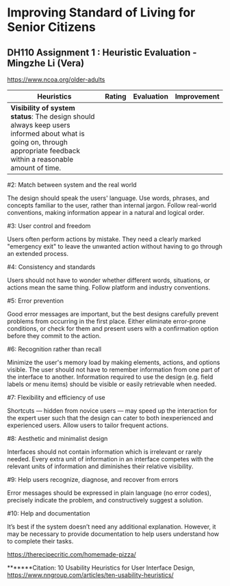 # Improving Standard of Living for Senior Citizens
## DH110 Assignment 1 : Heuristic Evaluation - Mingzhe Li (Vera)






https://www.ncoa.org/older-adults

| Heuristics | Rating | Evaluation | Improvement |
| ---------- | ------ | ---------- | ----------- |
| **Visibility of system status**: The design should always keep users informed about what is going on, through appropriate feedback within a reasonable amount of time. | 




#2: Match between system and the real world

The design should speak the users' language. Use words, phrases, and concepts familiar to the user, rather than internal jargon. Follow real-world conventions, making information appear in a natural and logical order.

#3: User control and freedom

Users often perform actions by mistake. They need a clearly marked "emergency exit" to leave the unwanted action without having to go through an extended process.

#4: Consistency and standards

Users should not have to wonder whether different words, situations, or actions mean the same thing. Follow platform and industry conventions.

#5: Error prevention

Good error messages are important, but the best designs carefully prevent problems from occurring in the first place. Either eliminate error-prone conditions, or check for them and present users with a confirmation option before they commit to the action.

#6: Recognition rather than recall

Minimize the user's memory load by making elements, actions, and options visible. The user should not have to remember information from one part of the interface to another. Information required to use the design (e.g. field labels or menu items) should be visible or easily retrievable when needed.

#7: Flexibility and efficiency of use

Shortcuts — hidden from novice users — may speed up the interaction for the expert user such that the design can cater to both inexperienced and experienced users. Allow users to tailor frequent actions.

#8: Aesthetic and minimalist design

Interfaces should not contain information which is irrelevant or rarely needed. Every extra unit of information in an interface competes with the relevant units of information and diminishes their relative visibility.

#9: Help users recognize, diagnose, and recover from errors

Error messages should be expressed in plain language (no error codes), precisely indicate the problem, and constructively suggest a solution.


#10: Help and documentation

It’s best if the system doesn’t need any additional explanation. However, it may be necessary to provide documentation to help users understand how to complete their tasks.


https://therecipecritic.com/homemade-pizza/






*******Citation: 10 Usability Heuristics for User Interface Design, https://www.nngroup.com/articles/ten-usability-heuristics/ 
